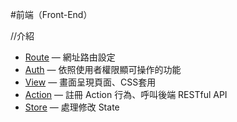 #前端（Front-End）

//介紹

* [Route](Front-End/Route.md) — 網址路由設定
* [Auth](Front-End/Auth.md) — 依照使用者權限顯可操作的功能
* [View](Front-End/View.md) — 畫面呈現頁面、CSS套用
* [Action](Front-End/Action.md) — 註冊 Action 行為、呼叫後端 RESTful API
* [Store](Front-End/Store.md) — 處理修改 State
